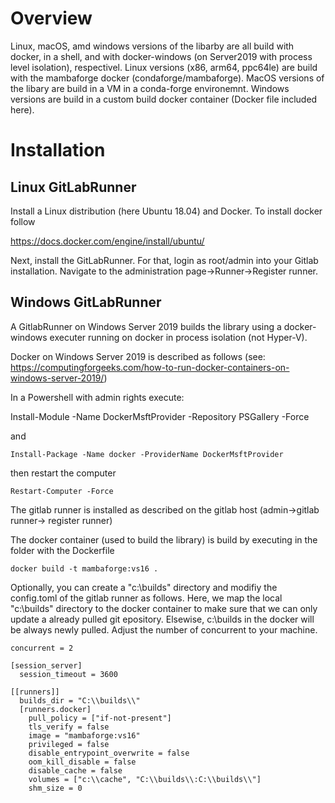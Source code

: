 Overview
========
Linux, macOS, amd windows versions of the libarby are all build with docker, in a shell, and with docker-windows (on Server2019 with process level isolation), respectivel. Linux versions (x86, arm64, ppc64le) are build with the mambaforge docker (condaforge/mambaforge). MacOS versions of the libary are build in a VM in a conda-forge environemnt. Windows versions are build in a custom build docker container (Docker file included here).

Installation
============

Linux GitLabRunner
------------------
Install a Linux distribution (here Ubuntu 18.04) and Docker. To install docker follow

https://docs.docker.com/engine/install/ubuntu/

Next, install the GitLabRunner. For that, login as root/admin into your Gitlab installation. Navigate to the administration page->Runner->Register runner. 


Windows GitLabRunner
-------------------
A GitlabRunner on Windows Server 2019 builds the library using a docker-windows executer running on docker in process isolation (not Hyper-V).

Docker on Windows Server 2019 is described as follows (see:
https://computingforgeeks.com/how-to-run-docker-containers-on-windows-server-2019/)

In a Powershell with admin rights execute:

Install-Module -Name DockerMsftProvider -Repository PSGallery -Force

and

```
Install-Package -Name docker -ProviderName DockerMsftProvider
```

then restart the computer

```
Restart-Computer -Force
```

The gitlab runner is installed as described on the gitlab host (admin->gitlab runner-> register runner)

The docker container (used to build the library) is build by executing in the folder with the Dockerfile

```
docker build -t mambaforge:vs16 .
```

Optionally, you can create a "c:\builds" directory and modifiy the config.toml of the gitlab runner as follows. Here, we map the local "c:\builds" directory to the docker container to make sure that we can only update a already pulled git epository. Elsewise, c:\builds in the docker will be always newly pulled. Adjust the number of concurrent to your machine.

```
concurrent = 2

[session_server]
  session_timeout = 3600

[[runners]]
  builds_dir = "C:\\builds\\"
  [runners.docker]
    pull_policy = ["if-not-present"]
    tls_verify = false
    image = "mambaforge:vs16"
    privileged = false
    disable_entrypoint_overwrite = false
    oom_kill_disable = false
    disable_cache = false
    volumes = ["c:\\cache", "C:\\builds\\:C:\\builds\\"]
    shm_size = 0
```


